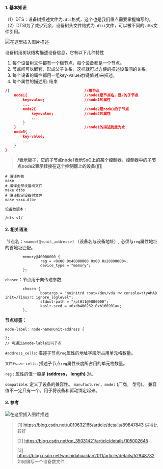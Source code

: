 #### 1. 基本知识

（1）DTS：设备树描述文件为`.dts`格式，这个也是我们重点需要掌握编写的。（2）DTSI为了减少冗余，设备树头文件格式为`.dtsi`文件，可以被不同的`.dts`文件引用。

![在这里插入图片描述](/home/xiongwanfu/桌面/markdown_fig/watermark,type_ZmFuZ3poZW5naGVpdGk,shadow_10,text_aHR0cHM6Ly9ibG9nLmNzZG4ubmV0L3UwMTA2MzIxNjU=,size_16,color_FFFFFF,t_70.png)

设备树用树状结构描述设备信息，它有以下几种特性

1. 每个设备树文件都有一个根节点，每个设备都是一个节点。
2. 节点间可以嵌套，形成父子关系，这样就可以方便的描述设备间的关系。
3. 每个设备的属性都用一组key-value对(键值对)来描述。
4. 每个属性的描述用`;`结束

```json
/{                                  //根节点
    node1{                          //node1是节点名，是/的子节点
        key=value;                  //node1的属性
        ...
        node2{                      //node2是node1的子节点
            key=value;              //node2的属性
            ...
        }
    }                               //node1的描述到此为止
    node3{
        key=value;
        ...
    }
}
```

> **/表示板子，它的子节点node1表示SoC上的某个控制器，控制器中的子节点node2表示挂接在这个控制器上的设备(们)**

```
# 编译内核
make
# 编译全部设备树文件
make dtbs
# 编译指定设备树文件
make <xxx.dtb>
```

`设备数版本：`

```
/dts-v1/
```



#### 2. 相关语法

​	节点名：`<name>[@<unit_address>]`	（设备名与设备地址）, 必须与`reg`属性地址的首地址匹配。

```
        memory@40000000 {
                reg = <0x00 0x40000000 0x00 0x20000000>;
                device_type = "memory";
        };
```

`chosen`：节点用于向传递参数

```
        chosen {
                bootargs = "noinitrd root=/dev/vda rw console=ttyAMA0 init=/linuxrc ignore_loglevel";
                stdout-path = "/pl011@9000000";
                kaslr-seed = <0xdb400262 0xb166901a>;
        };

```

**节点标签：**

```
node-label: node-name@unit-address {

};
// 可通过&node-lable访问节点
```

`#address_cells`: 描述子节点`reg`属性的地址字段所占用单元格数量。

`文件#size-cells`: 描述子节点`reg`属性长度所占用的单元格数量。

`reg` : 属性的值一般是 **(address， length)** 对。

`compatible`: 定义了设备的兼容性。 `manufacturer, model` (厂商， 型号)。 兼容值不一定只有一个。用于将设备和驱动绑定起来。

#### 3. 参考

![在这里插入图片描述](/home/xiongwanfu/桌面/markdown_fig/watermark,type_ZmFuZ3poZW5naGVpdGk,shadow_10,text_aHR0cHM6Ly9ibG9nLmNzZG4ubmV0L3UwMTA2MzIxNjU=,size_16,color_FFFFFF,t_70-17152346682412.jpeg)

> [1] https://blog.csdn.net/u010632165/article/details/89847843  讲得比较好
>
> [2] https://blog.csdn.net/qq_35031421/article/details/105002645
>
> [3] https://blog.csdn.net/woshidahuaidan2011/article/details/52948732 如何编写一个设备数文件